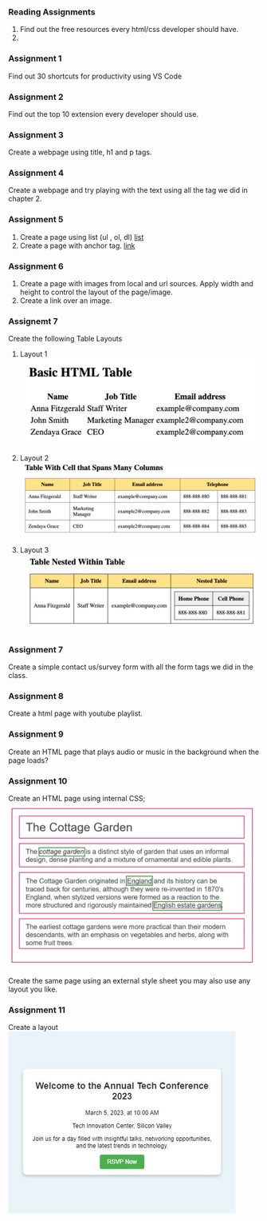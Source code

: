 ### Reading Assignments

1. Find out the free resources every html/css developer should have.
2. 




### Assignment 1

Find out 30 shortcuts for productivity using VS Code

### Assignment 2

Find out the top 10 extension every developer should use.

### Assignment 3

Create a webpage using title, h1 and p tags.

### Assignment 4

Create a webpage and try playing with the text using all the tag we did in chapter 2.

### Assignment 5

1. Create a page using list (ul , ol, dl) [list](https://www.w3schools.com/html/html_lists.asp)
2. Create a page with anchor tag. [link](https://www.w3schools.com/html/html_links.asp)


### Assignment 6

1. Create a page with images from local and url sources. Apply width and height to control the layout of the page/image.
2. Create a link over an image.

### Assignemt 7
Create the following Table Layouts

1.  Layout 1
![Table Layout1](/assets/tables_layout/Layout_1.png)

2.  Layout 2
![Table Layout1](/assets/tables_layout/Layout_2.png)

3.  Layout 3
![Table Layout1](/assets/tables_layout/Layout_3.png)

### Assignment 7

Create a simple contact us/survey form with all the form tags we did in the class.

### Assignment 8

Create a html page with youtube playlist.

### Assignment 9

Create an HTML page that plays audio or music in the background when the page loads?


### Assignment 10

Create an HTML page using internal CSS;
![Layout](/assets/css-layout.png)

Create the same page using an external style sheet you may also use any layout you like.



### Assignment 11

Create a layout
![Layout 1](/assets/layouts/Invitation.JPG)